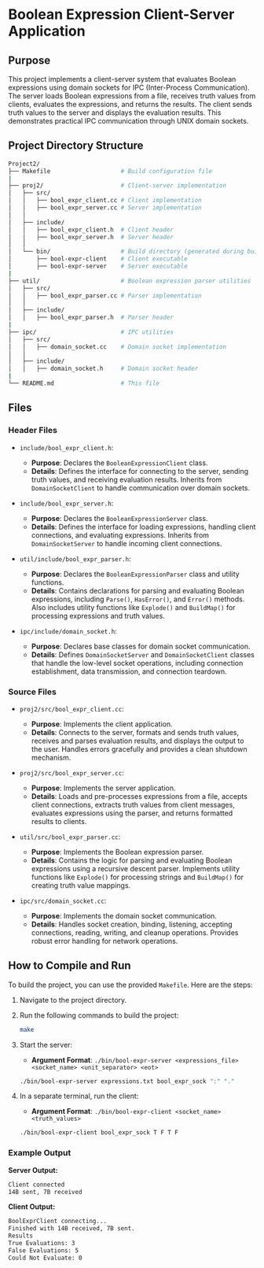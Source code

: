 # Boolean Expression Client-Server Application

## Purpose

This project implements a client-server system that evaluates Boolean expressions using domain sockets for IPC (Inter-Process Communication). The server loads Boolean expressions from a file, receives truth values from clients, evaluates the expressions, and returns the results. The client sends truth values to the server and displays the evaluation results. This demonstrates practical IPC communication through UNIX domain sockets.

## Project Directory Structure

```bash
Project2/
├── Makefile                    # Build configuration file
|
├── proj2/                      # Client-server implementation
│   ├── src/
│   │   ├── bool_expr_client.cc # Client implementation
│   │   ├── bool_expr_server.cc # Server implementation
│   │
│   ├── include/
│   │   ├── bool_expr_client.h  # Client header
│   │   ├── bool_expr_server.h  # Server header
│   │
│   └── bin/                    # Build directory (generated during build)
│       ├── bool-expr-client    # Client executable
│       ├── bool-expr-server    # Server executable
|
├── util/                       # Boolean expression parser utilities
│   ├── src/
│   │   ├── bool_expr_parser.cc # Parser implementation
│   │
│   ├── include/
│   │   ├── bool_expr_parser.h  # Parser header
|
├── ipc/                        # IPC utilities
│   ├── src/
│   │   ├── domain_socket.cc    # Domain socket implementation
│   │
│   ├── include/
│   │   ├── domain_socket.h     # Domain socket header
|
└── README.md                   # This file
```

## Files

### Header Files

- `include/bool_expr_client.h`:
  - **Purpose**: Declares the `BooleanExpressionClient` class.
  - **Details**: Defines the interface for connecting to the server, sending truth values, and receiving evaluation results. Inherits from `DomainSocketClient` to handle communication over domain sockets.

- `include/bool_expr_server.h`:
  - **Purpose**: Declares the `BooleanExpressionServer` class.
  - **Details**: Defines the interface for loading expressions, handling client connections, and evaluating expressions. Inherits from `DomainSocketServer` to handle incoming client connections.

- `util/include/bool_expr_parser.h`:
  - **Purpose**: Declares the `BooleanExpressionParser` class and utility functions.
  - **Details**: Contains declarations for parsing and evaluating Boolean expressions, including `Parse()`, `HasError()`, and `Error()` methods. Also includes utility functions like `Explode()` and `BuildMap()` for processing expressions and truth values.

- `ipc/include/domain_socket.h`:
  - **Purpose**: Declares base classes for domain socket communication.
  - **Details**: Defines `DomainSocketServer` and `DomainSocketClient` classes that handle the low-level socket operations, including connection establishment, data transmission, and connection teardown.

### Source Files

- `proj2/src/bool_expr_client.cc`:
  - **Purpose**: Implements the client application.
  - **Details**: Connects to the server, formats and sends truth values, receives and parses evaluation results, and displays the output to the user. Handles errors gracefully and provides a clean shutdown mechanism.

- `proj2/src/bool_expr_server.cc`:
  - **Purpose**: Implements the server application.
  - **Details**: Loads and pre-processes expressions from a file, accepts client connections, extracts truth values from client messages, evaluates expressions using the parser, and returns formatted results to clients.

- `util/src/bool_expr_parser.cc`:
  - **Purpose**: Implements the Boolean expression parser.
  - **Details**: Contains the logic for parsing and evaluating Boolean expressions using a recursive descent parser. Implements utility functions like `Explode()` for processing strings and `BuildMap()` for creating truth value mappings.

- `ipc/src/domain_socket.cc`:
  - **Purpose**: Implements the domain socket communication.
  - **Details**: Handles socket creation, binding, listening, accepting connections, reading, writing, and cleanup operations. Provides robust error handling for network operations.

## How to Compile and Run

To build the project, you can use the provided `Makefile`. Here are the steps:

1. Navigate to the project directory.
2. Run the following commands to build the project:

   ```sh
   make
   ```

3. Start the server:
   - **Argument Format**: `./bin/bool-expr-server <expressions_file> <socket_name> <unit_separator> <eot>`

   ```sh
   ./bin/bool-expr-server expressions.txt bool_expr_sock ":" "."
   ```

4. In a separate terminal, run the client:
   - **Argument Format**: `./bin/bool-expr-client <socket_name> <truth_values>`

   ```sh
   ./bin/bool-expr-client bool_expr_sock T F T F
   ```

### Example Output

**Server Output:**

   ```sh
Client connected
   14B sent, 7B received
   ```

**Client Output:**

   ```sh
BoolExprClient connecting...
Finished with 14B received, 7B sent.
Results
True Evaluations: 3
False Evaluations: 5
Could Not Evaluate: 0
   ```
